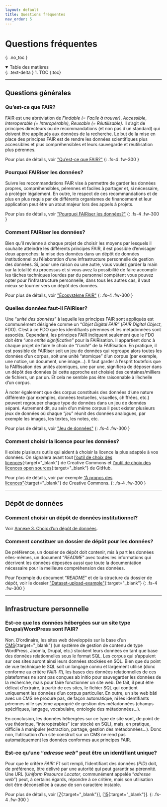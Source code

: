 ```yaml
---
layout: default
title: Questions fréquentes
nav_order: 5
---
```


# Questions fréquentes
{: .no_toc }

<details open markdown="block">
  <summary>
    Table des matières
  </summary>
  {: .text-delta }
1. TOC
{:toc}
</details>

---

## Questions générales

### Qu’est-ce que FAIR?

FAIR est une abréviation de _Findable (= Facile à trouver)_, _Accessible_, _Interoperable (= Interopérable)_, _Reusable (= Réutilisable)_. Il s’agit de principes directeurs ou de recommandations (et non pas d’un standard) qui doivent être appliqués aux données de la recherche. Le but de la mise en place des principes FAIR est de rendre les données scientifiques plus accessibles et plus compréhensibles et leurs sauvegarde et réutilisation plus pérennes.

<span class="margin-top-and-italic">Pour plus de détails, voir ["Qu’est-ce que FAIR?"](/docs/fair-guide/presentation.html#quest-ce-que-fair)</span>
{: .fs-4 .fw-300 }

### Pourquoi FAIRiser les données?

Suivre les recommandations FAIR vise à permettre de garder les données propres, compréhensibles, pérennes et faciles à partager et, si nécessaire, à protéger légalement. En outre, le respect de ces recommandations et de plus en plus requis par de différents organismes de financement et leur application peut être un atout majeur lors des appels à projets.

<span class="margin-top-and-italic">Pour plus de détails, voir ["Pourquoi FAIRiser les données?"](/docs/fair-guide/presentation.html#pourquoi-fairiser-les-données)</span>
{: .fs-4 .fw-300 }

### Comment FAIRiser les données?

Bien qu’il revienne à chaque projet de choisir les moyens par lesquels il souhaite atteindre les différents principes FAIR, il est possible d’envisager deux approches: la mise des données dans un dépôt de données institutionnel ou l’élaboration d’une infrastructure personnelle de gestion des données. Si, pour une raison ou une autre, vous voulez garder la main sur la totalité du processus et si vous avez la possibilité de faire accomplir les tâches techniques lourdes par du personnel compétent vous pouvez opter pour l’infrastructure personnelle, dans tous les autres cas, il vaut mieux se tourner vers un dépôt des données.

<span class="margin-top-and-italic">Pour plus de détails, voir ["Écosystème FAIR"](/docs/fair-guide/presentation.html#écosystème-fair)</span>
{: .fs-4 .fw-300 }

### Quelles données faut-il FAIRiser?
Une “_unité des données_” à laquelle les principes FAIR sont appliqués est communément désignée comme un “_Objet Digital FAIR_” (_FAIR Digital Object_, FDO). C’est à ce FDO que les identifiants pérennes et les métadonnées sont associés. Cependant, les principes FAIR indiquent seulement que le FDO doit être “_une entité significative_” pour la FAIRisation. Il appartient donc à chaque projet de faire le choix de “_l’unité_” de la FAIRisation. En pratique, il est possible de FAIRiser soit un jeu de données qui regroupe alors toutes les données d’un corpus, soit une unité “atomique” d’un corpus (par exemple, une notice, un document, une image…). Il faut garder à l’esprit toutefois que la FAIRisation des unités atomiques, une par une, signifiera de déposer dans un dépôt des données (si cette approche est choisie) des centaines/milliers de fichiers, un par un. Et cela ne semble pas être raisonnable à l’échelle d’un corpus.

<span class="margin-top-reduction">À noter également que des corpus constitués des données d’une nature différente (par exemples, données textuelles, visuelles, chiffrées, etc.) peuvent regrouper chaque type de données dans un jeu de données séparé. Autrement dit, au sein d’un même corpus il peut exister plusieurs jeux de données où chaque “_jeu_” réunit des données analogues, par exemple les images, les textes, les notes, etc.</span>

<span class="margin-top-and-italic">Pour plus de détails, voir ["Jeu de données"](/docs/fair-guide/presentation.html#jeu-de-données)</span>
{: .fs-4 .fw-300 }

### Comment choisir la licence pour les données?

Il existe plusieurs outils qui aident à choisir la licence la plus adaptée à vos données. On signalera avant tout [l’outil de choix des licences](https://chooser-beta.creativecommons.org){:target="_blank"} de Creative Commons et [l’outil de choix des licences open sources](https://choosealicense.com){:target="_blank"} de GitHub.

<span class="margin-top-and-italic">Pour plus de détails, voir par exemple [“À propos des licences”](https://creativecommons.org/licenses/?lang=fr){:target="_blank"} de Creative Commons.</span>
{: .fs-4 .fw-300 }

---

## Dépôt de données

### Comment choisir un dépôt de données institutionnel?

Voir [Annexe 3. Choix d’un dépôt de données](/docs/fair-guide/annexe-3).


### Comment constituer un dossier de dépôt pour les données?

De préférence, un dossier de dépôt doit contenir, mis à part les données elles-mêmes, un document “_README_” avec toutes les informations qui décrivent les données déposées aussi que toute la documentation nécessaire pour la meilleure compréhension des données.

<span class="margin-top-and-italic">Pour l’exemple du document “_README_” et de la structure du dossier de dépôt, voir le dossier ["Dataset-upload-example"](https://github.com/cosme-2/FAIR-examples/tree/main/dataset-upload-example){:target="_blank"}</span>
{: .fs-4 .fw-300 }

---

## Infrastructure personnelle

### Est-ce que les données hébergées sur un site type Drupal/WordPress sont FAIR?

Non. D’ordinaire, les sites web développés sur la base d’un [CMS](https://fr.wikipedia.org/wiki/Syst%C3%A8me_de_gestion_de_contenu){:target="_blank"} (un système de gestion de contenu de type WordPress, Joomla, Drupal, etc.) stockent leurs données en tant que base des données relationnelles sous le format SQL. Les corpus qui s’appuient sur ces sites auront ainsi leurs données stockées en SQL. Bien que du point de vue technique le SQL soit un langage connu et largement utilisé (donc conforme au critère _FAIR: I1_), les bases des données relationnelles de ces plateformes ne sont pas conçues ab initio pour sauvegarder les données de la recherche, mais pour faire fonctionner un site web. De fait, il peut être délicat d’extraire, à partir de ces sites, le fichier SQL qui contient uniquement les données d’un corpus particulier. En outre, un site web bâti avec un CMS ne procure pas, de façon automatique, ni les identifiants pérennes ni le système approprié de gestion des métadonnées (champs spécifiques, langage, vocabulaire, ontologie des métadonnées…). 

<span class="margin-top-reduction">En conclusion, les données hébergées sur ce type de site sont, de point de vue théorique, “interopérables” (car stocké en SQL), mais, en pratique, difficile à manipuler (extraction, partage, gestion des métadonnées…). Donc non, l’utilisation d’un site construit sur un CMS ne rend pas automatiquement les données conformes aux principes FAIR.</span>

### Est-ce qu’une “_adresse web_” peut être un identifiant unique?

Pour que le critère _FAIR: F1_ soit rempli, l’identifiant des données (_PID_) doit, de préférence, être délivré par une autorité qui peut garantir sa pérennité. Une URL (_Uniform Resource Locator_, communément appelée “_adresse web_”) peut, à certains égards, répondre à ce critère, mais son utilisation doit être déconseillée à cause de son caractère instable.

<span class="margin-top-and-italic">Pour plus de détails, voir [[7](/docs/fair-guide/bibliography#7){:target="_blank"}], [[15](/docs/fair-guide/bibliography#15){:target="_blank"}].</span>
{: .fs-4 .fw-300 }

